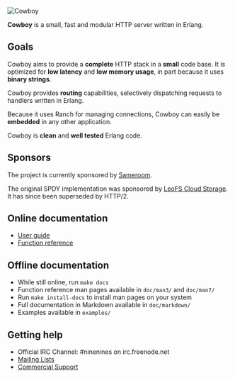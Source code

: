 ![Cowboy](https://s3.amazonaws.com/dikaio/cowboy.svg)

**Cowboy** is a small, fast and modular HTTP server written in Erlang.

Goals
-----

Cowboy aims to provide a **complete** HTTP stack in a **small** code base.
It is optimized for **low latency** and **low memory usage**, in part
because it uses **binary strings**.

Cowboy provides **routing** capabilities, selectively dispatching requests
to handlers written in Erlang.

Because it uses Ranch for managing connections, Cowboy can easily be
**embedded** in any other application.

Cowboy is **clean** and **well tested** Erlang code.

Sponsors
--------

The project is currently sponsored by
[Sameroom](https://sameroom.io).

The original SPDY implementation was sponsored by
[LeoFS Cloud Storage](http://leo-project.net/leofs/).
It has since been superseded by HTTP/2.

Online documentation
--------------------

 *  [User guide](http://ninenines.eu/docs/en/cowboy/2.0/guide)
 *  [Function reference](http://ninenines.eu/docs/en/cowboy/2.0/manual)

Offline documentation
---------------------

 *  While still online, run `make docs`
 *  Function reference man pages available in `doc/man3/` and `doc/man7/`
 *  Run `make install-docs` to install man pages on your system
 *  Full documentation in Markdown available in `doc/markdown/`
 *  Examples available in `examples/`

Getting help
------------

 *  Official IRC Channel: #ninenines on irc.freenode.net
 *  [Mailing Lists](http://lists.ninenines.eu)
 *  [Commercial Support](http://ninenines.eu/support)
